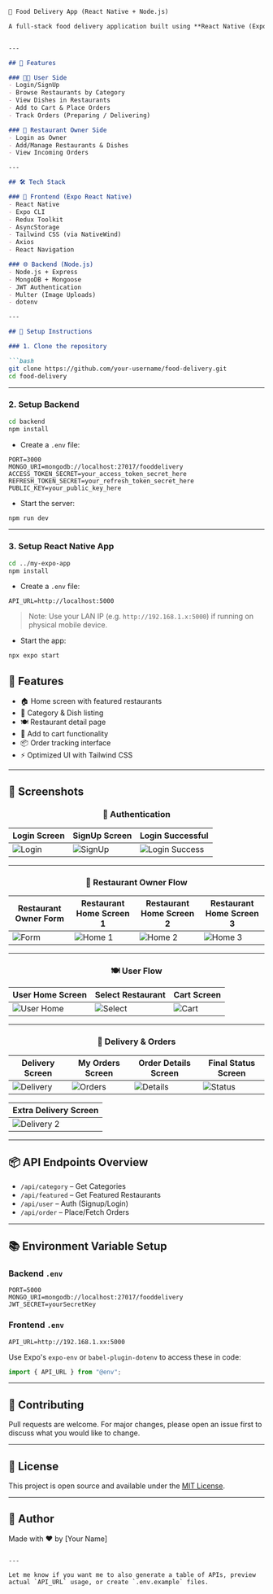 ```markdown
🍔 Food Delivery App (React Native + Node.js)

A full-stack food delivery application built using **React Native (Expo)** for the frontend and **Node.js + MongoDB** for the backend. This app allows users to browse restaurants, place orders, track deliveries, and restaurant owners to manage their listings.


---

## 🚀 Features

### 🧑‍🍳 User Side
- Login/SignUp
- Browse Restaurants by Category
- View Dishes in Restaurants
- Add to Cart & Place Orders
- Track Orders (Preparing / Delivering)

### 🏢 Restaurant Owner Side
- Login as Owner
- Add/Manage Restaurants & Dishes
- View Incoming Orders

---

## 🛠️ Tech Stack

### 📱 Frontend (Expo React Native)
- React Native
- Expo CLI
- Redux Toolkit
- AsyncStorage
- Tailwind CSS (via NativeWind)
- Axios
- React Navigation

### 🌐 Backend (Node.js)
- Node.js + Express
- MongoDB + Mongoose
- JWT Authentication
- Multer (Image Uploads)
- dotenv

---

## 🔧 Setup Instructions

### 1. Clone the repository

```bash
git clone https://github.com/your-username/food-delivery.git
cd food-delivery
````

---

### 2. Setup Backend

```bash
cd backend
npm install
```

* Create a `.env` file:

```env
PORT=3000
MONGO_URI=mongodb://localhost:27017/fooddelivery
ACCESS_TOKEN_SECRET=your_access_token_secret_here
REFRESH_TOKEN_SECRET=your_refresh_token_secret_here
PUBLIC_KEY=your_public_key_here
```

* Start the server:

```bash
npm run dev
```

---

### 3. Setup React Native App

```bash
cd ../my-expo-app
npm install
```

* Create a `.env` file:

```env
API_URL=http://localhost:5000
```

> Note: Use your LAN IP (e.g. `http://192.168.1.x:5000`) if running on physical mobile device.

* Start the app:

```bash
npx expo start
```


## 🚀 Features

- 🏠 Home screen with featured restaurants
- 📂 Category & Dish listing
- 🍽️ Restaurant detail page
- 🛒 Add to cart functionality
- 📦 Order tracking interface
- ⚡ Optimized UI with Tailwind CSS

---

## 📸 Screenshots

<div align="center">

### 🔐 Authentication

| Login Screen | SignUp Screen | Login Successful |
|--------------|---------------|------------------|
| ![Login](./my-expo-app/assets/Screenshot_1753177431.png) | ![SignUp](./my-expo-app/assets/Screenshot_1753177448.png) | ![Login Success](./my-expo-app/assets/Screenshot_1753177564.png) |

---

### 🧾 Restaurant Owner Flow

| Restaurant Owner Form | Restaurant Home Screen 1 | Restaurant Home Screen 2 | Restaurant Home Screen 3 |
|------------------------|--------------------------|--------------------------|--------------------------|
| ![Form](./my-expo-app/assets/Screenshot_1753177587.png) | ![Home 1](./my-expo-app/assets/Screenshot_1753178174.png) | ![Home 2](./my-expo-app/assets/Screenshot_1753178697.png) | ![Home 3](./my-expo-app/assets/Screenshot_1753178689.png) |

---

### 🍽️ User Flow

| User Home Screen | Select Restaurant | Cart Screen |
|------------------|-------------------|-------------|
| ![User Home](./my-expo-app/assets/Screenshot_1753178576.png) | ![Select](./my-expo-app/assets/Screenshot_1753178585.png) | ![Cart](./my-expo-app/assets/Screenshot_1753178591.png) |

---

### 🚚 Delivery & Orders

| Delivery Screen | My Orders Screen | Order Details Screen | Final Status Screen |
|-----------------|------------------|-----------------------|---------------------|
| ![Delivery](./my-expo-app/assets/Screenshot_1753178599.png) | ![Orders](./my-expo-app/assets/Screenshot_1753178880.png) | ![Details](./my-expo-app/assets/Screenshot_1753178948.png) | ![Status](./my-expo-app/assets/Screenshot_1753178950.png) |

| Extra Delivery Screen |
|-----------------------|
| ![Delivery 2](./my-expo-app/assets/Screenshot_1753178594.png) |

</div>

---

## 📦 API Endpoints Overview

* `/api/category` – Get Categories
* `/api/featured` – Get Featured Restaurants
* `/api/user` – Auth (Signup/Login)
* `/api/order` – Place/Fetch Orders

---

## 📚 Environment Variable Setup

### Backend `.env`

```env
PORT=5000
MONGO_URI=mongodb://localhost:27017/fooddelivery
JWT_SECRET=yourSecretKey
```

### Frontend `.env`

```env
API_URL=http://192.168.1.xx:5000
```

Use Expo's `expo-env` or `babel-plugin-dotenv` to access these in code:

```ts
import { API_URL } from "@env";
```

---

## 🤝 Contributing

Pull requests are welcome. For major changes, please open an issue first to discuss what you would like to change.

---

## 📝 License

This project is open source and available under the [MIT License](LICENSE).

---

## 🙌 Author

Made with ❤️ by \[Your Name]

```

---

Let me know if you want me to also generate a table of APIs, preview actual `API_URL` usage, or create `.env.example` files.
```
